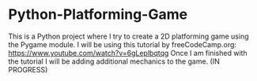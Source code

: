 # Python-Platforming-Game
This is a Python project where I try to create a 2D platforming game using the Pygame module. I will be using this tutorial by freeCodeCamp.org: https://www.youtube.com/watch?v=6gLeplbqtqg
Once I am finished with the tutorial I will be adding additional mechanics to the game.
(IN PROGRESS)
